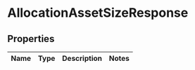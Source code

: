 
# AllocationAssetSizeResponse

## Properties
Name | Type | Description | Notes
------------ | ------------- | ------------- | -------------



